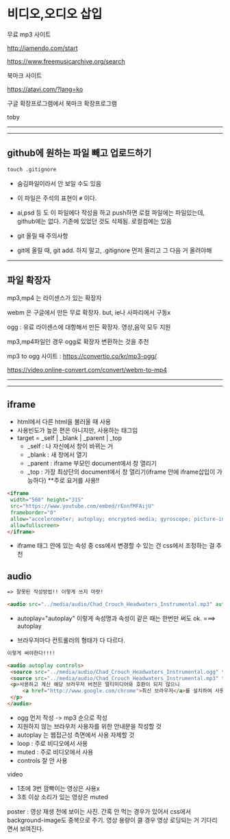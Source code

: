 # 비디오,오디오 삽입

무료 mp3  사이트

http://jamendo.com/start

https://www.freemusicarchive.org/search



북마크 사이트

https://atavi.com/?lang=ko

구글 확장프로그램에서 북마크 확장프로그램 

toby

---

---

## github에 원하는  파일 빼고 업로드하기

```markdown
touch .gitignore
```

- 숨김파일이라서 안 보일 수도 있음
- 이 파일은 주석의 표현이 ```#``` 이다.
- ai,psd 등 도 이 파일에다 작성을 하고 push하면 로컬 파일에는 파일있는데, github에는 없다. 기존에 있었던 것도 삭제됨. 로컬컴에는 있음

- git 올릴 때 주의사항

- git에 올릴 때, git add. 하지 말고, .gitignore 먼저 올리고 그 다음 거 올려야해

---

## 파일 확장자

mp3,mp4 는 라이센스가 있는 확장자

webm 은 구글에서 만든 무료 확장자. but, ie나 사파리에서 구동x

ogg  : 유료 라이센스에 대항해서 만든 확장자. 영상,음악 모두 지원

mp3,mp4파일인 경우 ogg로 확장자 변환하는 것을 추천

mp3 to ogg 사이트 :  https://convertio.co/kr/mp3-ogg/

https://video.online-convert.com/convert/webm-to-mp4



---

---

## iframe

- html에서 다른 html을 불러올 때 사용
- 사용빈도가 높은 편은 아니지만, 사용하는 태그임
- target = _self  |  _blank  |  _parent  |  _top
  - _self : 나 자신에서 창이 바뀌는 거
  - _blank : 새 창에서 열기
  - _parent : iframe 부모인 document에서 창 열리기
  - _top : 가장 최상단의 document에서 창 열리기(iframe 안에 iframe삽입이 가능하다) **주로 요거를 사용!!



```html
<iframe 
 width="560" height="315" 
 src="https://www.youtube.com/embed/rEnnfMFAijU" 
 frameborder="0" 
 allow="accelerometer; autoplay; encrypted-media; gyroscope; picture-in-picture" 
 allowfullscreen>
</iframe>
```

- iframe 태그 안에 있는 속성 중 css에서 변경할 수 있는 건 css에서 조정하는 걸 추천



## audio

```html
=> 잘못된 작성방법!! 이렇게 쓰지 마랏!

<audio src="../media/audio/Chad_Crouch_Headwaters_Instrumental.mp3" autoplay="autoplay" controls="controls"></audio>
```

- autoplay="autoplay"    이렇게 속성명과 속성이 같은 때는 한번만 써도 ok. 
  ===>  autoplay

- 브라우저마다 컨트롤러의 형태가 다 다르다.

```html
이렇게 써야한다!!!!

<audio autoplay controls>
 <source src="../media/audio/Chad_Crouch_Headwaters_Instrumental.ogg" type="audio/ogg" />  //ogg먼저!!
 <source src="../media/audio/Chad_Crouch_Headwaters_Instrumental.mp3" type="audio/mp3" />
 <p>사용하고 계신 해당 브라우저 버전은 멀티미디어와 호환이 되지 않으니 
     <a href="http://www.google.com/chrome">최신 브라우저</a>를 설치하여 사용하세요
 </p>
</audio>
```

- ogg  먼저 작성 -> mp3 순으로 작성
- 지원하지 않는 브라우저 사용자를 위한 안내문을 작성할 것
- autoplay 는 웹접근성 측면에서 사용 자제할 것
- loop : 주로 비디오에서 사용
- muted : 주로 비디오에서 사용
- controls 잘 안 사용





video

- 1초에 3번 깜빡이는 영상은 사용x
- 3초 이상 소리가 있는 영상은 muted

poster : 영상 재생 전에 보이는 사진. 간혹 안 먹는 경우가 있어서 css에서 background-image도 중복으로 주기. 영상 용량이 클 경우 영상 로딩되는 거 기다리면서 보여진다.

